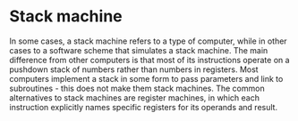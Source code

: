 # Stack machine
In some cases, a stack machine refers to a type of computer, while in other cases to a software scheme that simulates a stack machine. The main difference from other computers is that most of its instructions operate on a pushdown stack of numbers rather than numbers in registers. Most computers implement a stack in some form to pass parameters and link to subroutines - this does not make them stack machines. The common alternatives to stack machines are register machines, in which each instruction explicitly names specific registers for its operands and result.
